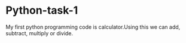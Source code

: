 # Python-task-1
My first python programming code is calculator.Using this we can add, subtract, multiply or divide.
